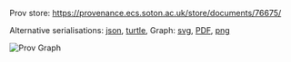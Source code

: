 
Prov store: https://provenance.ecs.soton.ac.uk/store/documents/76675/
	
Alternative serialisations: [json](https://provenance.ecs.soton.ac.uk/store/documents/76675.json), [turtle](https://provenance.ecs.soton.ac.uk/store/documents/76675.ttl), 
Graph: [svg](https://provenance.ecs.soton.ac.uk/store/documents/76675.svg), [PDF](https://provenance.ecs.soton.ac.uk/store/documents/76675.pdf), [png](https://provenance.ecs.soton.ac.uk/store/documents/76675.png)

![Prov Graph](https://provenance.ecs.soton.ac.uk/store/documents/76675.png)

		